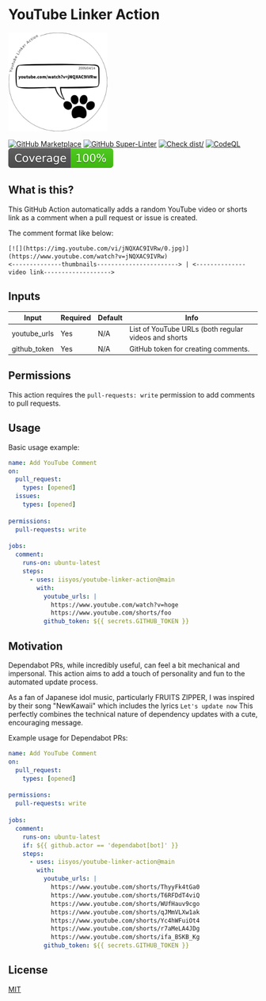 # YouTube Linker Action

<img src="./icon.png" width="200" height="200">

[![GitHub Marketplace](https://img.shields.io/badge/Marketplace-YouTube%20Linker%20Action-blue?logo=github)](https://github.com/marketplace/actions/youtube-pr-issue-link-commenter)
[![GitHub Super-Linter](https://github.com/actions/typescript-action/actions/workflows/linter.yml/badge.svg)](https://github.com/super-linter/super-linter)
[![Check dist/](https://github.com/actions/typescript-action/actions/workflows/check-dist.yml/badge.svg)](https://github.com/actions/typescript-action/actions/workflows/check-dist.yml)
[![CodeQL](https://github.com/actions/typescript-action/actions/workflows/codeql-analysis.yml/badge.svg)](https://github.com/actions/typescript-action/actions/workflows/codeql-analysis.yml)
[![Coverage](./badges/coverage.svg)](./badges/coverage.svg)

## What is this?

This GitHub Action automatically adds a random YouTube video or shorts link as a
comment when a pull request or issue is created.

The comment format like below:

```
[![](https://img.youtube.com/vi/jNQXAC9IVRw/0.jpg)](https://www.youtube.com/watch?v=jNQXAC9IVRw)
<--------------thumbnails-----------------------> | <--------------video link------------------->
```

## Inputs

| Input        | Required | Default | Info                                                 |
| ------------ | -------- | ------- | ---------------------------------------------------- |
| youtube_urls | Yes      | N/A     | List of YouTube URLs (both regular videos and shorts |
| github_token | Yes      | N/A     | GitHub token for creating comments.                  |

## Permissions

This action requires the `pull-requests: write` permission to add comments to pull requests.

## Usage

Basic usage example:

```yaml
name: Add YouTube Comment
on:
  pull_request:
    types: [opened]
  issues:
    types: [opened]

permissions:
  pull-requests: write

jobs:
  comment:
    runs-on: ubuntu-latest
    steps:
      - uses: iisyos/youtube-linker-action@main
        with:
          youtube_urls: |
            https://www.youtube.com/watch?v=hoge
            https://www.youtube.com/shorts/foo
          github_token: ${{ secrets.GITHUB_TOKEN }}
```

## Motivation

Dependabot PRs, while incredibly useful, can feel a bit mechanical and
impersonal. This action aims to add a touch of personality and fun to the
automated update process.

As a fan of Japanese idol music, particularly FRUITS ZIPPER, I was inspired by
their song "NewKawaii" which includes the lyrics `Let's update now` This
perfectly combines the technical nature of dependency updates with a cute,
encouraging message.

Example usage for Dependabot PRs:

```yaml
name: Add YouTube Comment
on:
  pull_request:
    types: [opened]

permissions:
  pull-requests: write

jobs:
  comment:
    runs-on: ubuntu-latest
    if: ${{ github.actor == 'dependabot[bot]' }}
    steps:
      - uses: iisyos/youtube-linker-action@main
        with:
          youtube_urls: |
            https://www.youtube.com/shorts/ThyyFk4tGa0
            https://www.youtube.com/shorts/T6RFDdT4viQ
            https://www.youtube.com/shorts/WUfHauv9cgo
            https://www.youtube.com/shorts/qJMmVLXw1ak
            https://www.youtube.com/shorts/Yc4hWFuiOt4
            https://www.youtube.com/shorts/r7aMeLA4JDg
            https://www.youtube.com/shorts/ifa_BSKB_Kg
          github_token: ${{ secrets.GITHUB_TOKEN }}

```

## License

[MIT](LICENSE)
